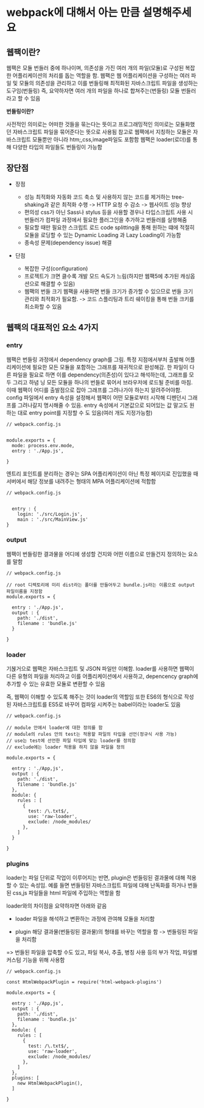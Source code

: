 # webpack에 대해서 아는 만큼 설명해주세요

## 웹팩이란?

웹팩은 모듈 번들러 중에 하나이며, 의존성을 가진 여러 개의 파일(모듈)로 구성된 복잡한 어플리케이션의 처리를 돕는 역할을 함.
웹팩은 웹 어플리케이션을 구성하는 여러 파일 및 모듈의 의존성을 관리하고 이를 번들링해 최적화된 자바스크립트 파일을 생성하는 도구임(번들링)
즉, 요약하자면 여러 개의 파일을 하나로 합쳐주는(번들링) 모듈 번들러라고 할 수 있음

**번들링이란?**

사전적인 의미로는 어떠한 것들을 묶는다는 뜻이고 프로그래밍적인 의미로는 모듈화했던 자바스크립트 파일을 묶어준다는 뜻으로 사용됨
참고로 웹팩에서 지칭하는 모듈은 자바스크립트 모듈뿐만 아니라 htm;,css,image파일도 포함함
웹팩은 loader(로더)를 통해 다양한 타입의 파일들도 번들링이 가능함

## 장단점

- 장점

  - 성능 최적화와 자동화
    코드 축소 및 사용하지 않는 코드를 제거하는 tree-shaking과 같은 최적화 수행 -> HTTP 요청 수 감소 -> 웹사이트 성능 향상
  - 편의성
    css가 아닌 Sass나 stylus 등을 사용할 경우나 타입스크립트 사용 시 번들러가 컴파일 과정에서 필요한 플러그인을 추가하고 번들러를 실행해줌
  - 필요할 때만 필요한 스크립트 로드
    code splitting을 통해 원하는 떄에 적절히 모듈을 로딩할 수 있는 Dynamic Loading 과 Lazy Loading이 가능함
  - 종속성 문제(dependency issue) 해결

- 단점
  - 복잡한 구성(configuration)
  - 프로젝트가 크면 클수록 개발 모드 속도가 느림(하지만 웹팩5에 추가된 캐싱옵션으로 해결할 수 있음)
  - 웹팩의 번들 크기
    웹팩을 사용하면 번들 크기가 증가할 수 있으므로 번들 크기 관리와 최적화가 필요함. -> 코드 스플리팅과 트리 쉐이킹을 통해 번들 크키를 최소화할 수 있음

## 웹팩의 대표적인 요소 4가지

### entry

웹팩은 번들링 과정에서 dependency graph를 그림. 특정 지점에서부처 출발해 어플리케이션에 필요한 모든 모듈을 포함하는 그래프를 재귀적으로 완성해감. 한 파일이 다른 파일을 필요로 하면 이를 dependency(의존성)이 있다고 해석하는데, 그래프를 모두 그리고 하념 닝 모든 모듈을 하나의 번들로 묶어서 브라우저에 로드될 준비를 마침. 이때 웹팩이 어디를 출발점으로 잡아 그래프를 그려나가야 하는지 알려주어야함. config 파일에서 entry 속성을 설정해서 웹팩이 어떤 모듈로부터 시작해 디펜던시 그래프를 그려나갈지 명시해줄 수 있음. entry 속성에서 기본값으로 되어있는 값 말고도 원하는 대로 entry point를 지정할 수 도 있음(여러 개도 지정가능함)

```
// webpack.config.js


module.exports = {
  mode: process.env.mode,
  entry : './App.js',

}
```

엔트리 포인트를 분리하는 경우는 SPA 어플리케이션이 아닌 특정 페이지로 진입했을 때 서버에서 해당 정보를 내려주는 형태의 MPA 어플리케이션에 적합함

```
// webpack.config.js


  entry : {
    login: './src/Login.js',
    main : './src/MainView.js'
}
```

### output

웹팩이 번들링한 결과물을 어디에 생성할 건지와 어떤 이름으로 만들건지 정의하는 요소를 말함

```
// webpack.config.js

// root 디렉토리에 미리 dist라는 폴더를 만들어두고 bundle.js라는 이름으로 output 파일이름을 지정함
module.exports = {

  entry : './App.js',
  output : {
    path: './dist',
    filename : 'bundle.js'
  }

}
```

### loader

기볹거으로 웹팩은 자바스크립트 및 JSON 파일만 이해함. loader를 사용하면 웹팩이 다른 유형의 파일을 처리하고 이를 어플리케이션에서 사용하고, depencency graph에 추가할 수 있는 유효한 모듈로 변환할 수 있음

즉, 웹팩이 이해할 수 있도록 해주는 것이 loader의 역할임
또한 ES6의 형식으로 작성된 자바스크립트를 ES5로 바꾸어 컴파일 시켜주는 babel이라는 loader도 있음

```
// webpack.config.js

// module 안에서 loader에 대한 정의를 함
// module의 rules 안의 test는 적용할 파일의 타입을 선언(정규식 사용 가능)
// use는 test에 선언한 파일 타입에 맞는 loader를 정의함
// exclude에는 loader 적용을 하지 않을 파일을 정의

module.exports = {

  entry : './App,js',
  output : {
    path: './dist',
    filename : 'bundle.js'
  },
  module: {
    rules : [
      {
        test: /\.txt$/,
        use: 'raw-loader',
        exclude: /node_modules/
      },
    ]
  }

}
```

### plugins

loader는 파일 단위로 작업이 이루어지는 반면, plugin은 번들링된 결과물에 대해 적용할 수 있는 속성임. 예를 들면 번들링된 자바스크립트 파일에 대해 난독화를 하거나 번들된 css,js 파일들을 html 파일에 주입하는 역할을 함

loader와의 차이점을 요약하자면 아래와 같음

- loader
  파일을 해석하고 변환하는 과정에 관여해 모듈을 처리함

- plugin
  해당 결과물(번들링된 결과물)의 형태를 바꾸는 역할을 함 -> 번들링된 파일을 처리함

=> 번들된 파일을 압축할 수도 있고, 파일 복사, 추출, 병칭 사용 등의 부가 작업, 파일별 커스텀 기능을 위해 사용함

```
// webpack.config.js

const HtmlWebpackPlugin = require('html-webpack-plugins')

module.exports = {

  entry : './App,js',
  output : {
    path: './dist',
    filename : 'bundle.js'
  },
  module: {
    rules : [
      {
        test: /\.txt$/,
        use: 'raw-loader',
        exclude: /node_modules/
      },
    ]
  },
  plugins: [
    new HtmlWebpackPlugin(),
  ]

}
```

